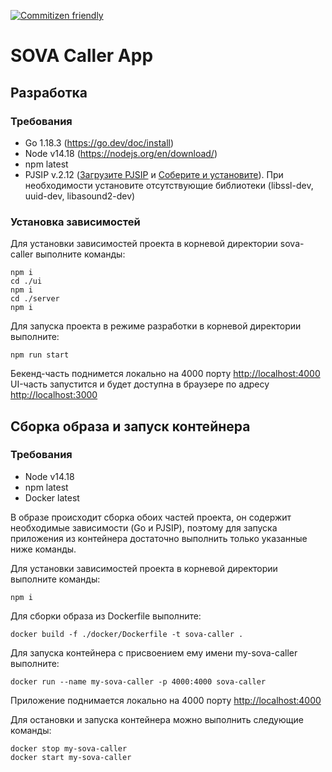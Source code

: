 [![Commitizen friendly](https://img.shields.io/badge/commitizen-friendly-brightgreen.svg)](http://commitizen.github.io/cz-cli/)

# SOVA Caller App

## Разработка

### Требования

- Go 1.18.3 (https://go.dev/doc/install)
- Node v14.18 (https://nodejs.org/en/download/)
- npm latest
- PJSIP v.2.12 ([Загрузите PJSIP](https://www.pjsip.org/download.htm) и [Соберите и установите](https://trac.pjsip.org/repos/wiki/Getting-Started)). При необходимости установите отсутствующие библиотеки (libssl-dev, uuid-dev, libasound2-dev)

### Установка зависимостей

Для установки зависимостей проекта в корневой директории sova-caller выполните команды:

```
npm i
cd ./ui
npm i
cd ./server
npm i
```

Для запуска проекта в режиме разработки в корневой директории выполните:

```
npm run start
```

Бекенд-часть поднимется локально на 4000 порту [http://localhost:4000](http://localhost:4000)
UI-часть запустится и будет доступна в браузере по адресу [http://localhost:3000](http://localhost:3000)

## Сборка образа и запуск контейнера

### Требования

- Node v14.18
- npm latest
- Docker latest

В образе происходит сборка обоих частей проекта, он содержит необходимые зависимости (Go и PJSIP), поэтому для запуска приложения из контейнера достаточно выполнить только указанные ниже команды.

Для установки зависимостей проекта в корневой директории выполните команды:

```
npm i
```

Для сборки образа из Dockerfile выполните:

```
docker build -f ./docker/Dockerfile -t sova-caller .
```

Для запуска контейнера с присвоением ему имени my-sova-caller выполните:

```
docker run --name my-sova-caller -p 4000:4000 sova-caller
```

Приложение поднимается локально на 4000 порту [http://localhost:4000](http://localhost:4000)

Для остановки и запуска контейнера можно выполнить следующие команды:

```
docker stop my-sova-caller
docker start my-sova-caller
```
